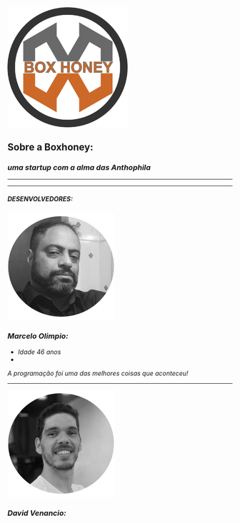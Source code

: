 
  <img style="height: 28vw" src="./img/logo redondo invert.png" alt="#" />


  ## Sobre a Boxhoney:
  ### _uma startup com a alma das Anthophila_
---

---
  ##### DESENVOLVEDORES:





<img style=" width:25vw; height:
 25vw;" src="./img/marcelo3.png" />

  ### _Marcelo Olimpio:_
  *  _Idade 46 anos_
  *   
 _A programação foi uma das melhores coisas que aconteceu!_
  
---
<img style=" width:25vw; height:
 25vw;" src="./img/david2.png" />

  ### _David Venancio:_
